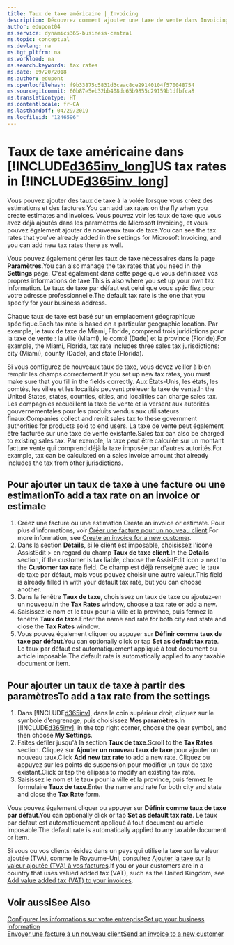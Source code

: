 ```yaml
---
title: Taux de taxe américaine | Invoicing
description: Découvrez comment ajouter une taxe de vente dans Invoicing. Ajoutez un taux de taxe par défaut basé sur votre propre adresse, puis ajoutez des taux de taxe pour vos clients.
author: edupont04
ms.service: dynamics365-business-central
ms.topic: conceptual
ms.devlang: na
ms.tgt_pltfrm: na
ms.workload: na
ms.search.keywords: tax rates
ms.date: 09/20/2018
ms.author: edupont
ms.openlocfilehash: f9b33875c5831d3caac8ce29140104f570048754
ms.sourcegitcommit: 60b87e5eb32bb408dd65b9855c29159b1dfbfca8
ms.translationtype: HT
ms.contentlocale: fr-CA
ms.lasthandoff: 04/29/2019
ms.locfileid: "1246596"
---
```

# <a name="us-tax-rates-in-included365invlongincludesd365invlongmd"></a><span data-ttu-id="fc2f1-104">Taux de taxe américaine dans [!INCLUDE[d365inv_long](includes/d365inv_long.md)]</span><span class="sxs-lookup"><span data-stu-id="fc2f1-104">US tax rates in [!INCLUDE[d365inv_long](includes/d365inv_long.md)]</span></span>
<span data-ttu-id="fc2f1-105">Vous pouvez ajouter des taux de taxe à la volée lorsque vous créez des estimations et des factures.</span><span class="sxs-lookup"><span data-stu-id="fc2f1-105">You can add tax rates on the fly when you create estimates and invoices.</span></span> <span data-ttu-id="fc2f1-106">Vous pouvez voir les taux de taxe que vous avez déjà ajoutés dans les paramètres de Microsoft Invoicing, et vous pouvez également ajouter de nouveaux taux de taxe.</span><span class="sxs-lookup"><span data-stu-id="fc2f1-106">You can see the tax rates that you've already added in the settings for Microsoft Invoicing, and you can add new tax rates there as well.</span></span>  

<span data-ttu-id="fc2f1-107">Vous pouvez également gérer les taux de taxe nécessaires dans la page **Paramètres**.</span><span class="sxs-lookup"><span data-stu-id="fc2f1-107">You can also manage the tax rates that you need in the **Settings** page.</span></span> <span data-ttu-id="fc2f1-108">C'est également dans cette page que vous définissez vos propres informations de taxe.</span><span class="sxs-lookup"><span data-stu-id="fc2f1-108">This is also where you set up your own tax information.</span></span> <span data-ttu-id="fc2f1-109">Le taux de taxe par défaut est celui que vous spécifiez pour votre adresse professionnelle.</span><span class="sxs-lookup"><span data-stu-id="fc2f1-109">The default tax rate is the one that you specify for your business address.</span></span>  

<span data-ttu-id="fc2f1-110">Chaque taux de taxe est basé sur un emplacement géographique spécifique.</span><span class="sxs-lookup"><span data-stu-id="fc2f1-110">Each tax rate is based on a particular geographic location.</span></span> <span data-ttu-id="fc2f1-111">Par exemple, le taux de taxe de Miami, Floride, comprend trois juridictions pour la taxe de vente : la ville (Miami), le comté (Dade) et la province (Floride).</span><span class="sxs-lookup"><span data-stu-id="fc2f1-111">For example, the Miami, Florida, tax rate includes three sales tax jurisdictions: city (Miami), county (Dade), and state (Florida).</span></span>  

<span data-ttu-id="fc2f1-112">Si vous configurez de nouveaux taux de taxe, vous devez veiller à bien remplir les champs correctement.</span><span class="sxs-lookup"><span data-stu-id="fc2f1-112">If you set up new tax rates, you must make sure that you fill in the fields correctly.</span></span> <span data-ttu-id="fc2f1-113">Aux États-Unis, les états, les comtés, les villes et les localités peuvent prélever la taxe de vente.</span><span class="sxs-lookup"><span data-stu-id="fc2f1-113">In the United States, states, counties, cities, and localities can charge sales tax.</span></span> <span data-ttu-id="fc2f1-114">Les compagnies recueillent la taxe de vente et la versent aux autorités gouvernementales pour les produits vendus aux utilisateurs finaux.</span><span class="sxs-lookup"><span data-stu-id="fc2f1-114">Companies collect and remit sales tax to these government authorities for products sold to end users.</span></span> <span data-ttu-id="fc2f1-115">La taxe de vente peut également être facturée sur une taxe de vente existante.</span><span class="sxs-lookup"><span data-stu-id="fc2f1-115">Sales tax can also be charged to existing sales tax.</span></span> <span data-ttu-id="fc2f1-116">Par exemple, la taxe peut être calculée sur un montant facture vente qui comprend déjà la taxe imposée par d'autres autorités.</span><span class="sxs-lookup"><span data-stu-id="fc2f1-116">For example, tax can be calculated on a sales invoice amount that already includes the tax from other jurisdictions.</span></span>  

## <a name="to-add-a-tax-rate-on-an-invoice-or-estimate"></a><span data-ttu-id="fc2f1-117">Pour ajouter un taux de taxe à une facture ou une estimation</span><span class="sxs-lookup"><span data-stu-id="fc2f1-117">To add a tax rate on an invoice or estimate</span></span>

1. <span data-ttu-id="fc2f1-118">Créez une facture ou une estimation.</span><span class="sxs-lookup"><span data-stu-id="fc2f1-118">Create an invoice or estimate.</span></span> <span data-ttu-id="fc2f1-119">Pour plus d'informations, voir [Créer une facture pour un nouveau client](send-invoice.md).</span><span class="sxs-lookup"><span data-stu-id="fc2f1-119">For more information, see [Create an invoice for a new customer](send-invoice.md).</span></span>  
2. <span data-ttu-id="fc2f1-120">Dans la section **Détails**, si le client est imposable, choisissez l'icône AssistEdit > en regard du champ **Taux de taxe client**.</span><span class="sxs-lookup"><span data-stu-id="fc2f1-120">In the **Details** section, if the customer is tax liable, choose the AssistEdit icon > next to the **Customer tax rate** field.</span></span> <span data-ttu-id="fc2f1-121">Ce champ est déjà renseigné avec le taux de taxe par défaut, mais vous pouvez choisir une autre valeur.</span><span class="sxs-lookup"><span data-stu-id="fc2f1-121">This field is already filled in with your default tax rate, but you can choose another.</span></span>  
3. <span data-ttu-id="fc2f1-122">Dans la fenêtre **Taux de taxe**, choisissez un taux de taxe ou ajoutez-en un nouveau.</span><span class="sxs-lookup"><span data-stu-id="fc2f1-122">In the **Tax Rates** window, choose a tax rate or add a new.</span></span>  
4. <span data-ttu-id="fc2f1-123">Saisissez le nom et le taux pour la ville et la province, puis fermez la fenêtre **Taux de taxe**.</span><span class="sxs-lookup"><span data-stu-id="fc2f1-123">Enter the name and rate for both city and state and close the **Tax Rates** window.</span></span>  
5. <span data-ttu-id="fc2f1-124">Vous pouvez également cliquer ou appuyer sur **Définir comme taux de taxe par défaut**.</span><span class="sxs-lookup"><span data-stu-id="fc2f1-124">You can optionally click or tap **Set as default tax rate**.</span></span> <span data-ttu-id="fc2f1-125">Le taux par défaut est automatiquement appliqué à tout document ou article imposable.</span><span class="sxs-lookup"><span data-stu-id="fc2f1-125">The default rate is automatically applied to any taxable document or item.</span></span>  

## <a name="to-add-a-tax-rate-from-the-settings"></a><span data-ttu-id="fc2f1-126">Pour ajouter un taux de taxe à partir des paramètres</span><span class="sxs-lookup"><span data-stu-id="fc2f1-126">To add a tax rate from the settings</span></span>

1. <span data-ttu-id="fc2f1-127">Dans [!INCLUDE[d365inv](includes/d365inv.md)], dans le coin supérieur droit, cliquez sur le symbole d'engrenage, puis choisissez **Mes paramètres**.</span><span class="sxs-lookup"><span data-stu-id="fc2f1-127">In [!INCLUDE[d365inv](includes/d365inv.md)], in the top right corner, choose the gear symbol, and then choose **My Settings**.</span></span>  
2. <span data-ttu-id="fc2f1-128">Faites défiler jusqu'à la section **Taux de taxe**.</span><span class="sxs-lookup"><span data-stu-id="fc2f1-128">Scroll to the **Tax Rates** section.</span></span> <span data-ttu-id="fc2f1-129">Cliquez sur **Ajouter un nouveau taux de taxe** pour ajouter un nouveau taux.</span><span class="sxs-lookup"><span data-stu-id="fc2f1-129">Click **Add new tax rate** to add a new rate.</span></span> <span data-ttu-id="fc2f1-130">Cliquez ou appuyez sur les points de suspension pour modifier un taux de taxe existant.</span><span class="sxs-lookup"><span data-stu-id="fc2f1-130">Click or tap the ellipses to modify an existing tax rate.</span></span>  
3. <span data-ttu-id="fc2f1-131">Saisissez le nom et le taux pour la ville et la province, puis fermez le formulaire **Taux de taxe**.</span><span class="sxs-lookup"><span data-stu-id="fc2f1-131">Enter the name and rate for both city and state and close the **Tax Rate** form.</span></span>  

<span data-ttu-id="fc2f1-132">Vous pouvez également cliquer ou appuyer sur **Définir comme taux de taxe par défaut**.</span><span class="sxs-lookup"><span data-stu-id="fc2f1-132">You can optionally click or tap **Set as default tax rate**.</span></span> <span data-ttu-id="fc2f1-133">Le taux par défaut est automatiquement appliqué à tout document ou article imposable.</span><span class="sxs-lookup"><span data-stu-id="fc2f1-133">The default rate is automatically applied to any taxable document or item.</span></span>  

<span data-ttu-id="fc2f1-134">Si vous ou vos clients résidez dans un pays qui utilise la taxe sur la valeur ajoutée (TVA), comme le Royaume-Uni, consultez [Ajouter la taxe sur la valeur ajoutée (TVA) à vos factures](add-vat.md).</span><span class="sxs-lookup"><span data-stu-id="fc2f1-134">If you or your customers are in a country that uses valued added tax (VAT), such as the United Kingdom, see [Add value added tax (VAT) to your invoices](add-vat.md).</span></span>  

## <a name="see-also"></a><span data-ttu-id="fc2f1-135">Voir aussi</span><span class="sxs-lookup"><span data-stu-id="fc2f1-135">See Also</span></span>

[<span data-ttu-id="fc2f1-136">Configurer les informations sur votre entreprise</span><span class="sxs-lookup"><span data-stu-id="fc2f1-136">Set up your business information</span></span>](set-up-business-profile.md)  
[<span data-ttu-id="fc2f1-137">Envoyer une facture à un nouveau client</span><span class="sxs-lookup"><span data-stu-id="fc2f1-137">Send an invoice to a new customer</span></span>](send-invoice.md)  

